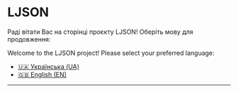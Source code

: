 # LJSON

Раді вітати Вас на сторінці проєкту LJSON! Оберіть мову для продовження:

Welcome to the LJSON project! Please select your preferred language:

- [🇺🇦 Українська (UA)](README.ua.md)
- [🇬🇧 English (EN)](README.en.md)

---